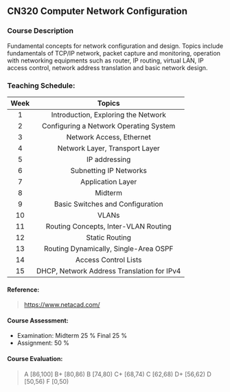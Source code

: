 ## CN320 Computer Network Configuration
### Course Description
   Fundamental concepts for network configuration and design. Topics include fundamentals of TCP/IP network, packet capture and monitoring, operation with networking equipments such as router, IP routing, virtual LAN, IP access control, network address translation and basic network design.

### Teaching Schedule: 
| Week | Topics | 
|:--:|:--:|
| 1	| Introduction, Exploring the Network |
| 2 |	Configuring a Network Operating System |
| 3 |	Network Access, Ethernet |
| 4 |	Network Layer, Transport Layer |
| 5 |	IP addressing |
| 6 |	Subnetting IP Networks |
| 7 |	Application Layer |
| 8 |	Midterm |
| 9 |	Basic Switches and Configuration |
| 10 | VLANs |
| 11 | Routing Concepts, Inter-VLAN Routing |
| 12 | Static Routing |
| 13 | Routing Dynamically, Single-Area OSPF |
| 14 | Access Control Lists |
| 15 | DHCP, Network Address Translation for IPv4 |

#### Reference: 
   > https://www.netacad.com/

#### Course Assessment: 
   - Examination:  Midterm 25 % 
                 Final 25 % 
   - Assignment: 	50 %

#### Course Evaluation: 
   > A 	[86,100] 
   > B+ 	[80,86)
   > B 	[74,80)
   > C+ 	[68,74)
   > C	  [62,68)
   > D+ 	[56,62)
   > D 	[50,56)
   > F 	[0,50)

